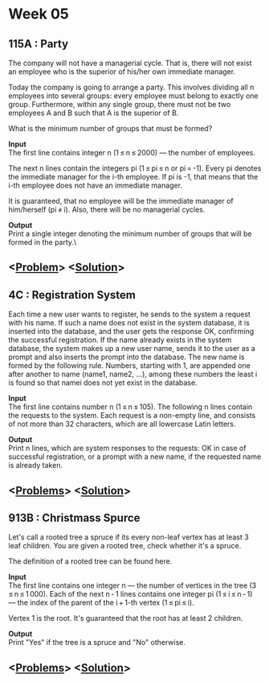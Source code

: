 # Week 05

## 115A : Party 

The company will not have a managerial cycle. That is, there will not exist an employee who is the superior of his/her own immediate manager.

Today the company is going to arrange a party. This involves dividing all n employees into several groups: every employee must belong to exactly one group. Furthermore, within any single group, there must not be two employees A and B such that A is the superior of B.

What is the minimum number of groups that must be formed?

**Input**<br>
The first line contains integer n (1 ≤ n ≤ 2000) — the number of employees.

The next n lines contain the integers pi (1 ≤ pi ≤ n or pi = -1). Every pi denotes the immediate manager for the i-th employee. If pi is -1, that means that the i-th employee does not have an immediate manager.

It is guaranteed, that no employee will be the immediate manager of him/herself (pi ≠ i). Also, there will be no managerial cycles.

**Output**<br>
Print a single integer denoting the minimum number of groups that will be formed in the party.\
## <[**Problem**](http://codeforces.com/contest/115/problem/A)> <[**Solution**](http://codeforces.com/contest/115/submission/43776479)>


## 4C : Registration System

Each time a new user wants to register, he sends to the system a request with his name. If such a name does not exist in the system database, it is inserted into the database, and the user gets the response OK, confirming the successful registration. If the name already exists in the system database, the system makes up a new user name, sends it to the user as a prompt and also inserts the prompt into the database. The new name is formed by the following rule. Numbers, starting with 1, are appended one after another to name (name1, name2, ...), among these numbers the least i is found so that namei does not yet exist in the database.

**Input**<br>
The first line contains number n (1 ≤ n ≤ 105). The following n lines contain the requests to the system. Each request is a non-empty line, and consists of not more than 32 characters, which are all lowercase Latin letters.

**Output**<br>
Print n lines, which are system responses to the requests: OK in case of successful registration, or a prompt with a new name, if the requested name is already taken.
## <[**Problems**](http://codeforces.com/contest/4/problem/C)> <[**Solution**](http://codeforces.com/contest/4/submission/43790803)>


## 913B : Christmass Spurce

Let's call a rooted tree a spruce if its every non-leaf vertex has at least 3 leaf children. You are given a rooted tree, check whether it's a spruce.

The definition of a rooted tree can be found here.

**Input**<br>
The first line contains one integer n — the number of vertices in the tree (3 ≤ n ≤ 1 000). Each of the next n - 1 lines contains one integer pi (1 ≤ i ≤ n - 1) — the index of the parent of the i + 1-th vertex (1 ≤ pi ≤ i).

Vertex 1 is the root. It's guaranteed that the root has at least 2 children.

**Output**<br>
Print "Yes" if the tree is a spruce and "No" otherwise.
## <[**Problems**](http://codeforces.com/contest/913/problem/B)> <[**Solution**](http://codeforces.com/contest/913/submission/43791215)>
